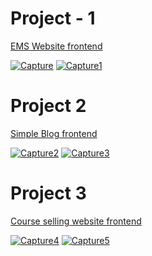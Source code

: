 # Project - 1

<a href="https://afaiyaz006.github.io/frontend-course/bootstrap-projects/project-1">EMS Website frontend</a>

<a href="https://ibb.co/TBnwMPGR"><img src="https://i.ibb.co/kgrG2qT0/Capture.png" alt="Capture" border="0"></a>
<a href="https://ibb.co/fGDvW69p"><img src="https://i.ibb.co/wrcsqG7W/Capture1.png" alt="Capture1" border="0"></a>

# Project 2

<a href="https://afaiyaz006.github.io/frontend-course/bootstrap-projects/project-2">Simple Blog frontend</a>

<a href="https://ibb.co/k2QHpJpR"><img src="https://i.ibb.co/WvgxQ0Qb/Capture2.png" alt="Capture2" border="0"></a>
<a href="https://ibb.co/WpFPzwmS"><img src="https://i.ibb.co/h1HZdj3p/Capture3.png" alt="Capture3" border="0"></a>

# Project 3

<a href="https://afaiyaz006.github.io/frontend-course/bootstrap-projects/project-3">Course selling website frontend</a>

<a href="https://ibb.co/ksW6f2hf"><img src="https://i.ibb.co/PvfznG5n/Capture4.png" alt="Capture4" border="0"></a>
<a href="https://ibb.co/nschX5vB"><img src="https://i.ibb.co/QFNsW1Rk/Capture5.png" alt="Capture5" border="0"></a>
